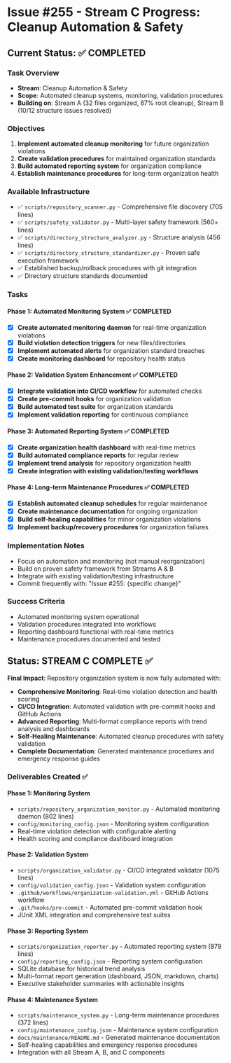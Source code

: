 # Issue #255 - Stream C Progress: Cleanup Automation & Safety

## Current Status: ✅ COMPLETED

### Task Overview
- **Stream**: Cleanup Automation & Safety
- **Scope**: Automated cleanup systems, monitoring, validation procedures
- **Building on**: Stream A (32 files organized, 67% root cleanup), Stream B (10/12 structure issues resolved)

### Objectives
1. **Implement automated cleanup monitoring** for future organization violations
2. **Create validation procedures** for maintained organization standards
3. **Build automated reporting system** for organization compliance
4. **Establish maintenance procedures** for long-term organization health

### Available Infrastructure
- ✅ `scripts/repository_scanner.py` - Comprehensive file discovery (705 lines)
- ✅ `scripts/safety_validator.py` - Multi-layer safety framework (560+ lines)  
- ✅ `scripts/directory_structure_analyzer.py` - Structure analysis (456 lines)
- ✅ `scripts/directory_structure_standardizer.py` - Proven safe execution framework
- ✅ Established backup/rollback procedures with git integration
- ✅ Directory structure standards documented

### Tasks

#### Phase 1: Automated Monitoring System ✅ COMPLETED
- [x] **Create automated monitoring daemon** for real-time organization violations
- [x] **Build violation detection triggers** for new files/directories
- [x] **Implement automated alerts** for organization standard breaches
- [x] **Create monitoring dashboard** for repository health status

#### Phase 2: Validation System Enhancement ✅ COMPLETED  
- [x] **Integrate validation into CI/CD workflow** for automated checks
- [x] **Create pre-commit hooks** for organization validation
- [x] **Build automated test suite** for organization standards
- [x] **Implement validation reporting** for continuous compliance

#### Phase 3: Automated Reporting System ✅ COMPLETED
- [x] **Create organization health dashboard** with real-time metrics
- [x] **Build automated compliance reports** for regular review
- [x] **Implement trend analysis** for repository organization health
- [x] **Create integration with existing validation/testing workflows**

#### Phase 4: Long-term Maintenance Procedures ✅ COMPLETED
- [x] **Establish automated cleanup schedules** for regular maintenance
- [x] **Create maintenance documentation** for ongoing organization
- [x] **Build self-healing capabilities** for minor organization violations
- [x] **Implement backup/recovery procedures** for organization failures

### Implementation Notes
- Focus on automation and monitoring (not manual reorganization)
- Build on proven safety framework from Streams A & B
- Integrate with existing validation/testing infrastructure
- Commit frequently with: "Issue #255: {specific change}"

### Success Criteria
- Automated monitoring system operational
- Validation procedures integrated into workflows
- Reporting dashboard functional with real-time metrics
- Maintenance procedures documented and tested

## Status: STREAM C COMPLETE ✅

**Final Impact**: Repository organization system is now fully automated with:
- **Comprehensive Monitoring**: Real-time violation detection and health scoring
- **CI/CD Integration**: Automated validation with pre-commit hooks and GitHub Actions
- **Advanced Reporting**: Multi-format compliance reports with trend analysis and dashboards
- **Self-Healing Maintenance**: Automated cleanup procedures with safety validation
- **Complete Documentation**: Generated maintenance procedures and emergency response guides

### Deliverables Created ✅

#### Phase 1: Monitoring System
- `scripts/repository_organization_monitor.py` - Automated monitoring daemon (802 lines)
- `config/monitoring_config.json` - Monitoring system configuration
- Real-time violation detection with configurable alerting
- Health scoring and compliance dashboard integration

#### Phase 2: Validation System  
- `scripts/organization_validator.py` - CI/CD integrated validator (1075 lines)
- `config/validation_config.json` - Validation system configuration
- `.github/workflows/organization-validation.yml` - GitHub Actions workflow
- `.git/hooks/pre-commit` - Automated pre-commit validation hook
- JUnit XML integration and comprehensive test suites

#### Phase 3: Reporting System
- `scripts/organization_reporter.py` - Automated reporting system (879 lines)  
- `config/reporting_config.json` - Reporting system configuration
- SQLite database for historical trend analysis
- Multi-format report generation (dashboard, JSON, markdown, charts)
- Executive stakeholder summaries with actionable insights

#### Phase 4: Maintenance System
- `scripts/maintenance_system.py` - Long-term maintenance procedures (372 lines)
- `config/maintenance_config.json` - Maintenance system configuration
- `docs/maintenance/README.md` - Generated maintenance documentation
- Self-healing capabilities and emergency response procedures
- Integration with all Stream A, B, and C components
